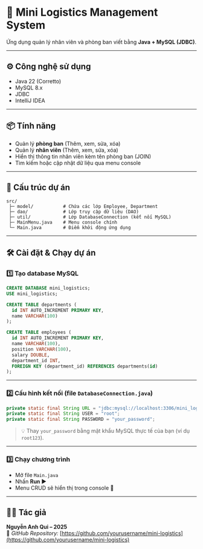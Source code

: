 # 🚛 Mini Logistics Management System

Ứng dụng quản lý nhân viên và phòng ban viết bằng **Java + MySQL (JDBC)**.

---

## ⚙️ Công nghệ sử dụng
- Java 22 (Corretto)
- MySQL 8.x
- JDBC
- IntelliJ IDEA

---

## 📦 Tính năng
- Quản lý **phòng ban** (Thêm, xem, sửa, xóa)
- Quản lý **nhân viên** (Thêm, xem, sửa, xóa)
- Hiển thị thông tin nhân viên kèm tên phòng ban (JOIN)
- Tìm kiếm hoặc cập nhật dữ liệu qua menu console

---

## 🧩 Cấu trúc dự án
```
src/
 ├─ model/           # Chứa các lớp Employee, Department
 ├─ dao/             # Lớp truy cập dữ liệu (DAO)
 ├─ util/            # Lớp DatabaseConnection (kết nối MySQL)
 ├─ MainMenu.java    # Menu console chính
 └─ Main.java        # Điểm khởi động ứng dụng
```

---

## 🛠️ Cài đặt & Chạy dự án

### 1️⃣ Tạo database MySQL
```sql
CREATE DATABASE mini_logistics;
USE mini_logistics;

CREATE TABLE departments (
  id INT AUTO_INCREMENT PRIMARY KEY,
  name VARCHAR(100)
);

CREATE TABLE employees (
  id INT AUTO_INCREMENT PRIMARY KEY,
  name VARCHAR(100),
  position VARCHAR(100),
  salary DOUBLE,
  department_id INT,
  FOREIGN KEY (department_id) REFERENCES departments(id)
);
```

---

### 2️⃣ Cấu hình kết nối (file `DatabaseConnection.java`)
```java
private static final String URL = "jdbc:mysql://localhost:3306/mini_logistics";
private static final String USER = "root";
private static final String PASSWORD = "your_password";
```
> 💡 Thay `your_password` bằng mật khẩu MySQL thực tế của bạn (ví dụ `root123`).

---

### 3️⃣ Chạy chương trình
- Mở file `Main.java`
- Nhấn **Run ▶**
- Menu CRUD sẽ hiển thị trong console 🎉

---

## 👨‍💻 Tác giả
**Nguyễn Anh Qui – 2025**  
📎 *GitHub Repository:* [https://github.com/yourusername/mini-logistics](https://github.com/yourusername/mini-logistics)

